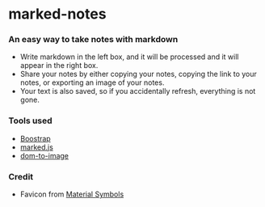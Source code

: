# marked-notes
### An easy way to take notes with markdown

- Write markdown in the left box, and it will be processed and it will appear in the right box.
- Share your notes by either copying your notes, copying the link to your notes, or exporting an image of your notes.
- Your text is also saved, so if you accidentally refresh, everything is not gone.

### Tools used

- [Boostrap](https://getboostrap.com)
- [marked.js](https://github.com/markedjs/marked)
- [dom-to-image](https://github.com/tsayen/dom-to-image)

### Credit
- Favicon from [Material Symbols](https://fonts.google.com/icons)
